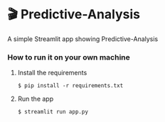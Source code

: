 # 🎬 Predictive-Analysis

A simple Streamlit app showing Predictive-Analysis

### How to run it on your own machine

1. Install the requirements

   ```
   $ pip install -r requirements.txt
   ```

2. Run the app

   ```
   $ streamlit run app.py
   ```

